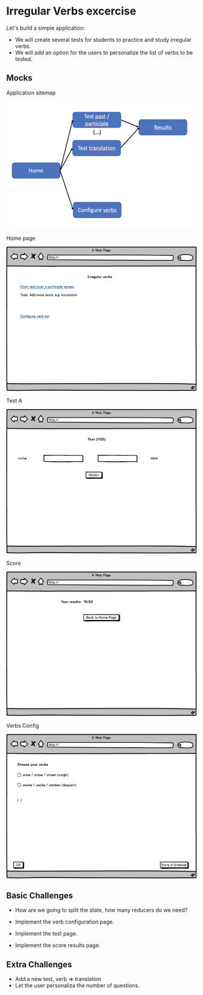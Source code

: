 # Irregular Verbs excercise

Let's build a simple application:

- We will create several tests for students to practice and study irregular verbs.
- We will add an option for the users to personalize the list of verbs to be tested.

## Mocks

Application sitemap

![Sitemap](./content/sitemap.png)

Home page

![Home](./content/home.png)

Test A

![Test A](./content/test.png)

Score

![Score](./content/score.png)

Verbs Config

![Verbs Config](./content/verbs-config.png)

## Basic Challenges

- How are we going to split the state, how many reducers do we need?

- Implement the verb configuration
page.

- Implement the test page.

- Implement the score results page.

## Extra Challenges

- Add a new test, verb => translation
- Let the user personaliza the number
of questions. 
